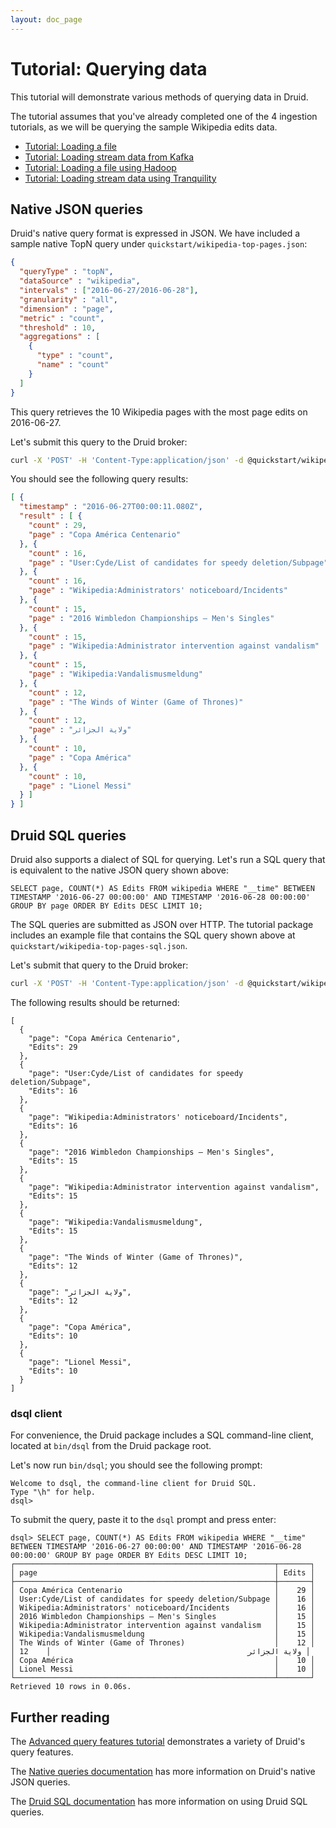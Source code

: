 ```yaml
---
layout: doc_page
---
```


# Tutorial: Querying data

This tutorial will demonstrate various methods of querying data in Druid.

The tutorial assumes that you've already completed one of the 4 ingestion tutorials, as we will be querying the sample Wikipedia edits data.

* [Tutorial: Loading a file](/docs/VERSION/tutorials/tutorial-batch.html)
* [Tutorial: Loading stream data from Kafka](/docs/VERSION/tutorials/tutorial-kafka.html)
* [Tutorial: Loading a file using Hadoop](/docs/VERSION/tutorials/tutorial-batch-hadoop.html)
* [Tutorial: Loading stream data using Tranquility](/docs/VERSION/tutorials/tutorial-tranquility.html)

## Native JSON queries

Druid's native query format is expressed in JSON. We have included a sample native TopN query under `quickstart/wikipedia-top-pages.json`:

```json
{
  "queryType" : "topN",
  "dataSource" : "wikipedia",
  "intervals" : ["2016-06-27/2016-06-28"],
  "granularity" : "all",
  "dimension" : "page",
  "metric" : "count",
  "threshold" : 10,
  "aggregations" : [
    {
      "type" : "count",
      "name" : "count"
    }
  ]
}
```

This query retrieves the 10 Wikipedia pages with the most page edits on 2016-06-27.

Let's submit this query to the Druid broker:

```bash
curl -X 'POST' -H 'Content-Type:application/json' -d @quickstart/wikipedia-top-pages.json http://localhost:8082/druid/v2?pretty
```

You should see the following query results:

```json
[ {
  "timestamp" : "2016-06-27T00:00:11.080Z",
  "result" : [ {
    "count" : 29,
    "page" : "Copa América Centenario"
  }, {
    "count" : 16,
    "page" : "User:Cyde/List of candidates for speedy deletion/Subpage"
  }, {
    "count" : 16,
    "page" : "Wikipedia:Administrators' noticeboard/Incidents"
  }, {
    "count" : 15,
    "page" : "2016 Wimbledon Championships – Men's Singles"
  }, {
    "count" : 15,
    "page" : "Wikipedia:Administrator intervention against vandalism"
  }, {
    "count" : 15,
    "page" : "Wikipedia:Vandalismusmeldung"
  }, {
    "count" : 12,
    "page" : "The Winds of Winter (Game of Thrones)"
  }, {
    "count" : 12,
    "page" : "ولاية الجزائر"
  }, {
    "count" : 10,
    "page" : "Copa América"
  }, {
    "count" : 10,
    "page" : "Lionel Messi"
  } ]
} ]
```

## Druid SQL queries

Druid also supports a dialect of SQL for querying. Let's run a SQL query that is equivalent to the native JSON query shown above:

```
SELECT page, COUNT(*) AS Edits FROM wikipedia WHERE "__time" BETWEEN TIMESTAMP '2016-06-27 00:00:00' AND TIMESTAMP '2016-06-28 00:00:00' GROUP BY page ORDER BY Edits DESC LIMIT 10;
```

The SQL queries are submitted as JSON over HTTP. The tutorial package includes an example file that contains the SQL query shown above at `quickstart/wikipedia-top-pages-sql.json`. 

Let's submit that query to the Druid broker:

```bash
curl -X 'POST' -H 'Content-Type:application/json' -d @quickstart/wikipedia-top-pages-sql.json http://localhost:8082/druid/v2/sql
```

The following results should be returned:

```
[
  {
    "page": "Copa América Centenario",
    "Edits": 29
  },
  {
    "page": "User:Cyde/List of candidates for speedy deletion/Subpage",
    "Edits": 16
  },
  {
    "page": "Wikipedia:Administrators' noticeboard/Incidents",
    "Edits": 16
  },
  {
    "page": "2016 Wimbledon Championships – Men's Singles",
    "Edits": 15
  },
  {
    "page": "Wikipedia:Administrator intervention against vandalism",
    "Edits": 15
  },
  {
    "page": "Wikipedia:Vandalismusmeldung",
    "Edits": 15
  },
  {
    "page": "The Winds of Winter (Game of Thrones)",
    "Edits": 12
  },
  {
    "page": "ولاية الجزائر",
    "Edits": 12
  },
  {
    "page": "Copa América",
    "Edits": 10
  },
  {
    "page": "Lionel Messi",
    "Edits": 10
  }
]
```

### dsql client

For convenience, the Druid package includes a SQL command-line client, located at `bin/dsql` from the Druid package root.

Let's now run `bin/dsql`; you should see the following prompt:

```
Welcome to dsql, the command-line client for Druid SQL.
Type "\h" for help.
dsql> 
```

To submit the query, paste it to the `dsql` prompt and press enter:

```
dsql> SELECT page, COUNT(*) AS Edits FROM wikipedia WHERE "__time" BETWEEN TIMESTAMP '2016-06-27 00:00:00' AND TIMESTAMP '2016-06-28 00:00:00' GROUP BY page ORDER BY Edits DESC LIMIT 10;
┌──────────────────────────────────────────────────────────┬───────┐
│ page                                                     │ Edits │
├──────────────────────────────────────────────────────────┼───────┤
│ Copa América Centenario                                  │    29 │
│ User:Cyde/List of candidates for speedy deletion/Subpage │    16 │
│ Wikipedia:Administrators' noticeboard/Incidents          │    16 │
│ 2016 Wimbledon Championships – Men's Singles             │    15 │
│ Wikipedia:Administrator intervention against vandalism   │    15 │
│ Wikipedia:Vandalismusmeldung                             │    15 │
│ The Winds of Winter (Game of Thrones)                    │    12 │
│ ولاية الجزائر                                            │    12 │
│ Copa América                                             │    10 │
│ Lionel Messi                                             │    10 │
└──────────────────────────────────────────────────────────┴───────┘
Retrieved 10 rows in 0.06s.
```

## Further reading

The [Advanced query features tutorial](/docs/VERSION/tutorials/tutorial-query-advanced.html) demonstrates a variety of Druid's query features.

The [Native queries documentation](/docs/VERSION/querying/native.html) has more information on Druid's native JSON queries.

The [Druid SQL documentation](/docs/VERSION/querying/sql.html) has more information on using Druid SQL queries.